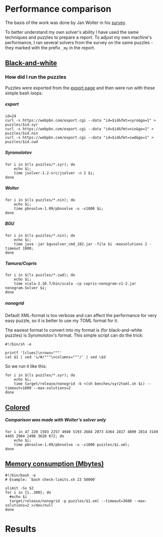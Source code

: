 # Performance comparison

The basis of the work was done by Jan Wolter in his [survey](https://webpbn.com/survey).

To better understand my own solver's ability I have used the same techniques and puzzles
to prepare a report. To adjust my own machine's performance, I ran several solvers
from the survey on the same puzzles - they marked with the prefix `_my` in the report.

## [Black-and-white](perf.csv)

### How did I run the puzzles

Puzzles were exported from the [export page](https://webpbn.com/export.cgi) and then
were run with these simple bash loops:

##### export

```
id=24
curl -s https://webpbn.com/export.cgi --data "id=$id&fmt=syro&go=1" > puzzles/$id.syr
curl -s https://webpbn.com/export.cgi --data "id=$id&fmt=nin&go=1" > puzzles/$id.nin
curl -s https://webpbn.com/export.cgi --data "id=$id&fmt=cwd&go=1" > puzzles/$id.cwd
```

##### Syromolotov

```
for i in $(ls puzzles/*.syr); do
    echo $i;
    time jsolver-1.2-src/jsolver -n 2 $i;
done
```

##### Wolter

```
for i in $(ls puzzles/*.nin); do
    echo $i;
    time pbnsolve-1.09/pbnsolve -u -x1800 $i;
done
```

##### BGU

```
for i in $(ls puzzles/*.nin); do
    echo $i;
    time java -jar bgusolver_cmd_102.jar -file $i -maxsolutions 2 -timeout 1800;
done
```

##### Tamura/Copris

```
for i in $(ls puzzles/*.cwd); do
    echo $i;
    time scala-2.10.7/bin/scala -cp copris-nonogram-v1-2.jar nonogram.Solver $i;
done
```

##### nonogrid

Default XML-format is too verbose and can affect the performance for very easy puzzle,
so it is better to use my TOML format for it.

The easiest format to convert into my format is (for black-and-white puzzles)
is Syromolotov's format. This simple script can do the trick:

```
#!/bin/sh -e

printf '[clues]\nrows="""'
cat $1 | sed 's/#/"""\ncolumns="""/' | sed \$d
```

So we run it like this:

```
for i in $(ls puzzles/*.syr); do
    echo $i;
    time target/release/nonogrid -b <(sh benches/syr2toml.sh $i) --timeout=1800 --max-solutions=2
done
```


## [Colored](perf-color.csv)

##### Comparison was made with Wolter's solver only

```
for i in 47 220 1503 2257 4940 5193 2684 2073 4364 2817 4809 2814 3149 4445 2984 2498 3620 672; do
    echo $i;
    time pbnsolve-1.09/pbnsolve -u -x1800 puzzles/$i.xml;
done
```


## [Memory consumption (Mbytes)](memory.csv)

```
#!/bin/bash -e
# Example: `bash check-limits.sh 23 50000`

ulimit -Sv $2
for i in {1..300}; do
  #echo $i
  target/release/nonogrid -p puzzles/$1.xml --timeout=3600 --max-solutions=2 >/dev/null
done
```

# Results
